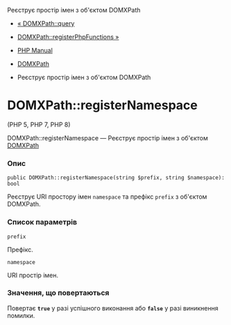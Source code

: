 Реєструє простір імен з об'єктом DOMXPath

-   [« DOMXPath::query](domxpath.query.html)
    
-   [DOMXPath::registerPhpFunctions »](domxpath.registerphpfunctions.html)
    
-   [PHP Manual](index.html)
    
-   [DOMXPath](class.domxpath.html)
    
-   Реєструє простір імен з об'єктом DOMXPath
    

# DOMXPath::registerNamespace

(PHP 5, PHP 7, PHP 8)

DOMXPath::registerNamespace — Реєструє простір імен з об'єктом [DOMXPath](class.domxpath.html)

### Опис

```methodsynopsis
public DOMXPath::registerNamespace(string $prefix, string $namespace): bool
```

Реєструє URI простору імен `namespace` та префікс `prefix` з об'єктом DOMXPath.

### Список параметрів

`prefix`

Префікс.

`namespace`

URI простір імен.

### Значення, що повертаються

Повертає **`true`** у разі успішного виконання або **`false`** у разі виникнення помилки.